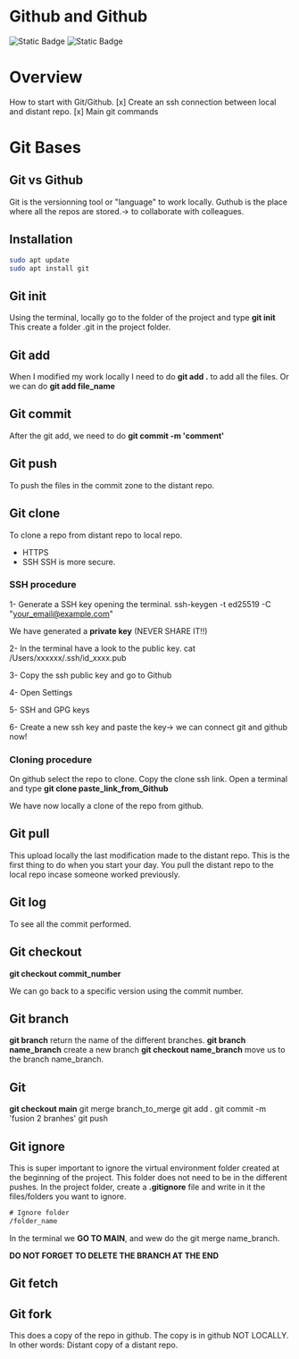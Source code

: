 # Github and Github 

![Static Badge](https://img.shields.io/badge/Git_Github-red) 
![Static Badge](https://img.shields.io/badge/Terminal-white)


# Overview
How to start with Git/Github.
[x] Create an ssh connection between local and distant repo.
[x] Main git commands



# Git Bases

## Git vs Github

Git is the versionning tool or "language" to work locally.
Guthub is the place where all the repos are stored.-> to collaborate with colleagues.

## Installation
```bash
sudo apt update
sudo apt install git
```

## Git init
Using the terminal, locally go to the folder of the project and type **git init**
This create a folder .git in the project folder.

## Git add 
When I modified my work locally I need to do **git add .** to add all the files.
Or we can do **git add file_name**

## Git commit

After the git add, we need to do **git commit -m 'comment'**

## Git push
To push the files in the commit zone to the distant repo.


## Git clone
To clone a repo from distant repo to local repo.
- HTTPS
- SSH
SSH is more secure.
### SSH procedure
1- Generate a SSH key opening the terminal.
  ssh-keygen -t ed25519 -C "your_email@example.com"

We have generated a **private key** (NEVER SHARE IT!!)

2- In the terminal have a look to the public key.
  cat /Users/xxxxxx/.ssh/id_xxxx.pub

3- Copy the ssh public key and go to Github

4- Open Settings

5- SSH and GPG keys

6- Create a new ssh key and paste the key-> we can connect git and github now!

### Cloning procedure
On github select the repo to clone. Copy the clone ssh link.
Open a terminal and type **git clone paste_link_from_Github**

We have now locally a clone of the repo from github.


## Git pull
This upload locally the last modification made to the distant repo.
This is the first thing to do when you start your day. You pull the distant repo to the local repo incase someone worked previously.

## Git log
To see all the commit performed.

## Git checkout
**git checkout commit_number** 

We can go back to a specific version using the commit number.


## Git branch
**git branch** return the name of the different branches.
**git branch name_branch** create a new branch 
**git checkout name_branch** move us to the branch name_branch.

## Git 
**git checkout main**
git merge branch_to_merge
git add .
git commit -m 'fusion 2 branhes'
git push

## Git ignore
This is super important to ignore the virtual environment folder created at the beginning of the project. This folder does not need to be in the different pushes.
In the project folder, create a **.gitignore** file and write in it the files/folders you want to ignore.

```txt
# Ignore folder
/folder_name
```

In the terminal we **GO TO MAIN**, and wew do the git merge name_branch.

**DO NOT FORGET TO DELETE THE BRANCH AT THE END**


## Git fetch




## Git fork
This does a copy of the repo in github. The copy is in github NOT LOCALLY.
In other words:
Distant copy of a distant repo.

